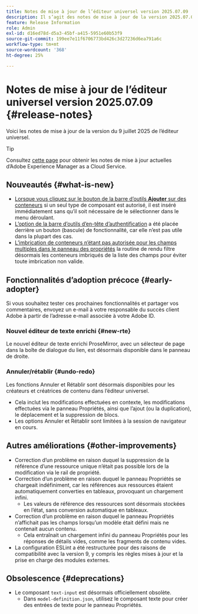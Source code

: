 ```yaml
---
title: Notes de mise à jour de l’éditeur universel version 2025.07.09
description: Il s’agit des notes de mise à jour de la version 2025.07.09 de l’éditeur universel.
feature: Release Information
role: Admin
exl-id: d16ed78d-d5a3-45bf-a415-5951e60b53f9
source-git-commit: 199ee7e11f6706773bd426c3d27236d6ea791a6c
workflow-type: tm+mt
source-wordcount: '368'
ht-degree: 25%

---
```



# Notes de mise à jour de l’éditeur universel version 2025.07.09 {#release-notes}

Voici les notes de mise à jour de la version du 9 juillet 2025 de l’éditeur universel.

>[!TIP]
>
>Consultez [cette page](/help/release-notes/release-notes-cloud/release-notes-current.md) pour obtenir les notes de mise à jour actuelles d’Adobe Experience Manager as a Cloud Service.

## Nouveautés {#what-is-new}

* [Lorsque vous cliquez sur le bouton de la barre d’outils **Ajouter** sur des conteneurs](/help/sites-cloud/authoring/universal-editor/authoring.md#adding-components) si un seul type de composant est autorisé, il est inséré immédiatement sans qu’il soit nécessaire de le sélectionner dans le menu déroulant.
* [L’option de la barre d’outils d’en-tête d’authentification](/help/sites-cloud/authoring/universal-editor/navigation.md#autentication-settings) a été placée derrière un bouton (bascule) de fonctionnalité, car elle n’est pas utile dans la plupart des cas.
* [L’imbrication de conteneurs n’étant pas autorisée pour les champs multiples dans le panneau des propriétés](/help/implementing/universal-editor/field-types.md#fields) la routine de rendu filtre désormais les conteneurs imbriqués de la liste des champs pour éviter toute imbrication non valide.

## Fonctionnalités d’adoption précoce {#early-adopter}

Si vous souhaitez tester ces prochaines fonctionnalités et partager vos commentaires, envoyez un e-mail à votre responsable du succès client Adobe à partir de l’adresse e-mail associée à votre Adobe ID.

### Nouvel éditeur de texte enrichi {#new-rte}

Le nouvel éditeur de texte enrichi ProseMirror, avec un sélecteur de page dans la boîte de dialogue du lien, est désormais disponible dans le panneau de droite.

### Annuler/rétablir {#undo-redo}

Les fonctions Annuler et Rétablir sont désormais disponibles pour les créateurs et créatrices de contenu dans l’éditeur universel.

* Cela inclut les modifications effectuées en contexte, les modifications effectuées via le panneau Propriétés, ainsi que l’ajout (ou la duplication), le déplacement et la suppression de blocs.
* Les options Annuler et Rétablir sont limitées à la session de navigateur en cours.

## Autres améliorations {#other-improvements}

* Correction d’un problème en raison duquel la suppression de la référence d’une ressource unique n’était pas possible lors de la modification via le rail de propriété.
* Correction d’un problème en raison duquel le panneau Propriétés se chargeait indéfiniment, car les références aux ressources étaient automatiquement converties en tableaux, provoquant un chargement infini.
   * Les valeurs de référence des ressources sont désormais stockées en l’état, sans conversion automatique en tableaux.
* Correction d’un problème en raison duquel le panneau Propriétés n’affichait pas les champs lorsqu’un modèle était défini mais ne contenait aucun contenu.
   * Cela entraînait un chargement infini du panneau Propriétés pour les réponses de détails vides, comme les fragments de contenu vides.
* La configuration ESLint a été restructurée pour des raisons de compatibilité avec la version 9, y compris les règles mises à jour et la prise en charge des modules externes.

## Obsolescence {#deprecations}

* Le composant `text-input` est désormais officiellement obsolète.
   * Dans `model-definition.json`, utilisez le composant texte pour créer des entrées de texte pour le panneau Propriétés.
